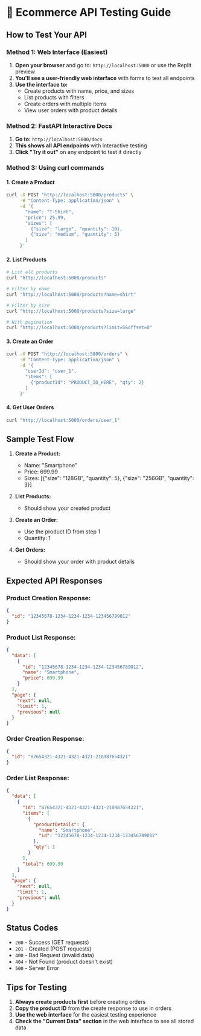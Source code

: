 # 🛒 Ecommerce API Testing Guide

## How to Test Your API

### Method 1: Web Interface (Easiest)
1. **Open your browser** and go to: `http://localhost:5000` or use the Replit preview
2. **You'll see a user-friendly web interface** with forms to test all endpoints
3. **Use the interface to:**
   - Create products with name, price, and sizes
   - List products with filters
   - Create orders with multiple items
   - View user orders with product details

### Method 2: FastAPI Interactive Docs
1. **Go to:** `http://localhost:5000/docs`
2. **This shows all API endpoints** with interactive testing
3. **Click "Try it out"** on any endpoint to test it directly

### Method 3: Using curl commands

#### 1. Create a Product
```bash
curl -X POST "http://localhost:5000/products" \
     -H "Content-Type: application/json" \
     -d '{
       "name": "T-Shirt",
       "price": 25.99,
       "sizes": [
         {"size": "large", "quantity": 10},
         {"size": "medium", "quantity": 5}
       ]
     }'
```

#### 2. List Products
```bash
# List all products
curl "http://localhost:5000/products"

# Filter by name
curl "http://localhost:5000/products?name=shirt"

# Filter by size
curl "http://localhost:5000/products?size=large"

# With pagination
curl "http://localhost:5000/products?limit=5&offset=0"
```

#### 3. Create an Order
```bash
curl -X POST "http://localhost:5000/orders" \
     -H "Content-Type: application/json" \
     -d '{
       "userId": "user_1",
       "items": [
         {"productId": "PRODUCT_ID_HERE", "qty": 2}
       ]
     }'
```

#### 4. Get User Orders
```bash
curl "http://localhost:5000/orders/user_1"
```

## Sample Test Flow

1. **Create a Product:**
   - Name: "Smartphone"
   - Price: 699.99
   - Sizes: [{"size": "128GB", "quantity": 5}, {"size": "256GB", "quantity": 3}]

2. **List Products:**
   - Should show your created product

3. **Create an Order:**
   - Use the product ID from step 1
   - Quantity: 1

4. **Get Orders:**
   - Should show your order with product details

## Expected API Responses

### Product Creation Response:
```json
{
  "id": "12345678-1234-1234-1234-123456789012"
}
```

### Product List Response:
```json
{
  "data": [
    {
      "id": "12345678-1234-1234-1234-123456789012",
      "name": "Smartphone",
      "price": 699.99
    }
  ],
  "page": {
    "next": null,
    "limit": 1,
    "previous": null
  }
}
```

### Order Creation Response:
```json
{
  "id": "87654321-4321-4321-4321-210987654321"
}
```

### Order List Response:
```json
{
  "data": [
    {
      "id": "87654321-4321-4321-4321-210987654321",
      "items": [
        {
          "productDetails": {
            "name": "Smartphone",
            "id": "12345678-1234-1234-1234-123456789012"
          },
          "qty": 1
        }
      ],
      "total": 699.99
    }
  ],
  "page": {
    "next": null,
    "limit": 1,
    "previous": null
  }
}
```

## Status Codes
- `200` - Success (GET requests)
- `201` - Created (POST requests)
- `400` - Bad Request (invalid data)
- `404` - Not Found (product doesn't exist)
- `500` - Server Error

## Tips for Testing
1. **Always create products first** before creating orders
2. **Copy the product ID** from the create response to use in orders
3. **Use the web interface** for the easiest testing experience
4. **Check the "Current Data" section** in the web interface to see all stored data